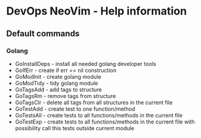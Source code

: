 # DevOps NeoVim - Help information

## Default commands

### Golang
* GoInstallDeps - install all needed golang developer tools
* GoIfErr - create if err == nil construction
* GoModInit - create golang module
* GoModTidy - tidy golang module
* GoTagsAdd - add tags to structure
* GoTagsRm - remove tags from structure
* GoTagsClr - delete all tags from all structures in the current file
* GoTestAdd - create test to one function/method
* GoTestsAll - create tests to all functions/methods in the current file
* GoTestExp - create tests to all functions/methods in the current file with possibility call this tests outside current module
